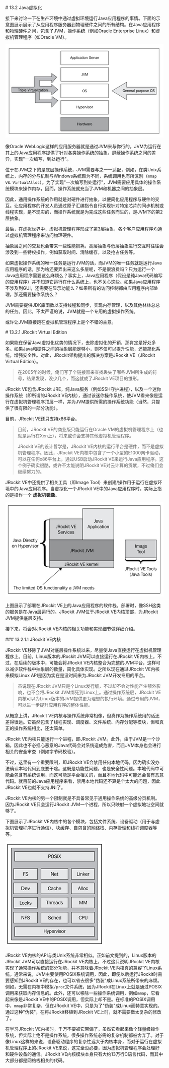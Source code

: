 <a name="13.2" />
# 13.2 Java虚拟化

接下来讨论一下在生产环境中通过虚拟环境运行Java应用程序的事情。下面的示意图展示展示了从应用程序服务器到物理硬件之间的所有结构。在Java应用程序和物理硬件之间，包含了JVM，操作系统（例如Oracle Enterprise Linux）和虚拟机管理程序（如Oracle VM）。

![Figure 13-1][1]

像Oracle WebLogic这样的应用服务器就是通过JVM来与你行的。JVM为运行在其上的Java应用程序提供了针对各类操作系统的抽象，屏蔽操作系统之间的差异，实现"一次编写，到处运行"。

位于在JVM之下的是底层操作系统，JVM需要与之一一适配，例如，在类Unix系统上，内存的分与机制与Windows系统颇为不同，系统调用也有所区别（`mmap` vs. `VirtualAlloc`）。为了实现"一次编写到处运行"，JVM需要应用具体的操作系统模块来操作内存，因而，操作系统就充当了JVM和机器之间的抽象层。

因此，通用操作系统的作用就是对硬件进行抽象，以便简化应用程序与硬件的交互。让应用程序的开发人员通过原子汇编指令自行实现针对特定芯片的同步机制或线程实现，是不现实的，而操作系统就是为完成这些任务而生的，是JVM下的第2层抽象。

最后，在虚拟世界中，虚拟机管理程序形成了第3层抽象，各个客户应用程序均通过虚拟机管理程序来访问物理硬件。

抽象层之间的交互也会带来一些性能损耗，高层抽象与低层抽象进行交互时往往会涉及到一些特权操作，例如获取时间、清除缓存，以及抢占任务等。

如果虚拟操作系统的唯一任务是运行JVM的话，而JVM的唯一任务就是运行Java应用程序的话，那为啥还要弄出来这么多层呢，不是很浪费吗？只为运行一个Java应用程序需要这么麻烦么？事实上，Java应用程序（假设是纯Java代码编写的应用程序）并不知道它运行在什么系统上，也不关心这些。如果Java应用程序不涉及到GUI，还需要在显示功能么？如果所有的访问控制都由应用程序内部处理，那还需要操作系统么？

JVM需要提供JDK库函数以支持线程和同步，实现内存管理，以及其他林林总总的任务。因此，不太严谨的说，JVM就是一个专用的虚拟操作系统。

或许让JVM直接跑在虚拟机管理程序上是个不错的主意。

<a name="13.2.1" />
# 13.2.1 JRockit Virtual Edition

如果能在保留Java虚拟化优势的情况下，去除虚拟化的开销，那肯定是好处多多。如果Java和硬件之间的抽象层能足够小，则不仅可以提升性能，还能简化系统，增强安全性。对此，JRockit架构提出的解决方案是JRockit VE（JRockit Virtual Edition）。

>在2005年的时候，俺们写了个链接器来查找丢失了哪些JVM所生成的符号，结果发现，没少几个，而这就成了JRockit VE项目的雏形。

JRockit VE包含JRockit JRE，纯Java服务（例如SSH守护进程），以及一个迷你操作系统（即所谓的JRockit VE内核），通过该迷你操作系统，使JVM看来像是运行在虚拟机管理程序顶层一样，并为JVM提供所需的操作系统功能（当然，只提供了很有限的一部分功能）。

目前，JRockit VE还只支持x86平台。

>目前，JRockit VE的商业版只能运行在Oracle VM的虚拟机管理程序上（也就是运行在Xen上），将来或许会支持其他虚拟机管理程序。
>
>JRockit VE的设计哲学是，JRockit VE内核的运行平台是硬件，而不是虚拟机管理程序。因此，JRockit VE内核中包含了一个小型的E1000网卡驱动，可以在任何x86平台上，通过USB启动JRockit VE来运行Java应用程序。这个例子确实很酷，或许不太能说明JRockit VE对云计算的贡献，不过俺们会继续努力的。

JRockit VE中还提供了相关工具（即Image Tool）来创建/操作用于运行在虚拟环境中的Java应用程序。当虚拟化一个JRockit VE中的Java应用程序时，实际上指的是操作一个 **虚拟机镜像**。

![Figure 13-2][2]

上图展示了部署在JRockit VE上的Java应用程序的软件栈。部署时，像SSH这类的服务是在Java层运行的。JRockit JVM位于JRockit VE内核顶部，为JRockit JVM提供底层支持。

接下来，将会对JRockit VE内核的相关功能和实现细节做详细介绍。

<a name="13.2.1.1" />
### 13.2.1.1 JRockit VE内核

JRockit VE移除了JVM对底层操作系统以来，尽量使Java直接运行在虚拟机管理程序上。目前，Linux版本的JRockit JVM可以直接运行在JRockit VE内核上。不过，在后续的版本中，可能会将JRockit VE内核整合为完整的JVM平台，这样可以减少软件栈中抽象层的数量，简化具体实现。之所以现在通过JRockit VE内核来模拟Linux API是因为实在是没时间来为JRockit JVM开发专用的平台。

>虽说现在JRockit JVM只是个Linux发行版，不过却不会对性能产生额外影响，也不会将JRockit JVM绑死到Linux上。通过操作系统层，JRockit VE内核可以为Linux版本的JVM提供更为理想的执行环境。通过专用的JVM，可以进一步提升应用程序的整体性能。

从概念上讲，JRockit VE内核与操作系统非常相像，但真作为操作系统用的话还差得很远。它虽然包含了线程实现、调度器、文件系统、内存分配等模块，但和真正的操作系统相比，还太简单。

JRockit VE内核只能运行一个进程，即JRockit JVM。此外，由于JVM是一个沙箱，因此也不必担心恶意的Java代码会对系统造成危害，而且JVM本身也会进行相关的安全审查（例如字节码校验）。

不过，这里有一个重要限制，即JRockit VE会禁用任何本地代码，因为确实没办法确认本地代码到底要干啥。这既是功能性问题，也是安全性问题。本地代码中可能会包含有系统调用，而这可能是平台相关的，而且本地代码中可能还会含有恶意代码。就目前的Java应用程序来看，禁用本地代码还不算是个太大的问题，因此JRockit VE也就不支持JNI了。

JRockit VE内核的另一个限制就是不具备常见于通用操作系统的高级分页机制。因为JRockit VE只会运行JRockit JVM一个进程，所以只映射一个虚拟地址空间就够了。

下图展示了JRockit VE内核中的各个模块，包括文件系统、设备驱动（用于与虚拟机管理程序进行通信）、块缓存、自包含的网络栈、内存管理和线程调度器等等。

![Figure 13-3][3]

JRockit VE内核的API与类Unix系统非常相似。正如前文提到的，Linux版本的JRockit JVM可以直接运行在JRockit VE内核上，不过这只说明JRockit VE内核实现了通常操作系统的部分功能，并不意味着JRockit VE内核真的兼容了Linux系统。通常来说，JVM主要使用POSIX系统调用，因此，即便以后运行JRockit时需要感知到JRockit VE的存在，也可以省去很多"伪装"成Linux系统所带来的麻烦。例如，无需在内核中模拟`/proc`文件系统，因为JRockit在Linux上就是通过POSIX调用来获取内存信息的。此外，还可以移除一些操作系统调用，例如`mmap`，它看起来像是JRockit VE中的POSIX调用，但实际上却不是。在标准的POSIX调用中，`mmap`非常复杂，但在JRockit VE中，只是为了"伪装"成Linux而特意实现的。通过这种"伪装"，在将JRockit移植到JRockit VE上时，就不需要做太复杂的修改了。

在学习JRockit VE内核时，千万不要被它带偏了，虽然它看起来像个轻量级操作系统，但实际上绝不是操作系统，很多操作系统必需的复杂机制都被舍弃了。对于像Linux这样的来说，设备驱动程序的复杂性远大于内核本身，而对于运行在虚拟机管理程序上的JRockit VE来说，这完全没必要，因为虚拟机管理程序会处理好和硬件设备的通信。JRockit VE内核模块本身只有大约13万行C语言代码，而其中大部分都是网络栈相关的代码。














[1]:    ../images/13-1.jpg
[2]:    ../images/13-2.jpg
[3]:    ../images/13-3.jpg